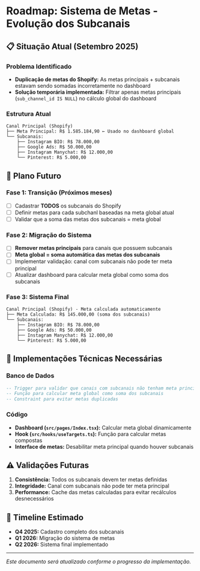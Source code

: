 # Roadmap: Sistema de Metas - Evolução dos Subcanais

## 📋 Situação Atual (Setembro 2025)

### Problema Identificado
- **Duplicação de metas do Shopify:** As metas principais + subcanais estavam sendo somadas incorretamente no dashboard
- **Solução temporária implementada:** Filtrar apenas metas principais (`sub_channel_id IS NULL`) no cálculo global do dashboard

### Estrutura Atual
```
Canal Principal (Shopify)
├── Meta Principal: R$ 1.585.184,90 ← Usado no dashboard global
└── Subcanais:
    ├── Instagram BIO: R$ 78.000,00
    ├── Google Ads: R$ 50.000,00
    ├── Instagram Manychat: R$ 12.000,00
    └── Pinterest: R$ 5.000,00
```

## 🎯 Plano Futuro

### Fase 1: Transição (Próximos meses)
- [ ] Cadastrar **TODOS** os subcanais do Shopify
- [ ] Definir metas para cada subchanl baseadas na meta global atual
- [ ] Validar que a soma das metas dos subcanais = meta global

### Fase 2: Migração do Sistema
- [ ] **Remover metas principais** para canais que possuem subcanais
- [ ] **Meta global = soma automática das metas dos subcanais**
- [ ] Implementar validação: canal com subcanais não pode ter meta principal
- [ ] Atualizar dashboard para calcular meta global como soma dos subcanais

### Fase 3: Sistema Final
```
Canal Principal (Shopify) - Meta calculada automaticamente
├── Meta Calculada: R$ 145.000,00 (soma dos subcanais)
└── Subcanais:
    ├── Instagram BIO: R$ 78.000,00
    ├── Google Ads: R$ 50.000,00
    ├── Instagram Manychat: R$ 12.000,00
    └── Pinterest: R$ 5.000,00
```

## 🔧 Implementações Técnicas Necessárias

### Banco de Dados
```sql
-- Trigger para validar que canais com subcanais não tenham meta principal
-- Função para calcular meta global como soma dos subcanais
-- Constraint para evitar metas duplicadas
```

### Código
- **Dashboard (`src/pages/Index.tsx`):** Calcular meta global dinamicamente
- **Hook (`src/hooks/useTargets.ts`):** Função para calcular metas compostas
- **Interface de metas:** Desabilitar meta principal quando houver subcanais

## ⚠️ Validações Futuras
1. **Consistência:** Todos os subcanais devem ter metas definidas
2. **Integridade:** Canal com subcanais não pode ter meta principal
3. **Performance:** Cache das metas calculadas para evitar recálculos desnecessários

## 📅 Timeline Estimado
- **Q4 2025:** Cadastro completo dos subcanais
- **Q1 2026:** Migração do sistema de metas
- **Q2 2026:** Sistema final implementado

---
*Este documento será atualizado conforme o progresso da implementação.*